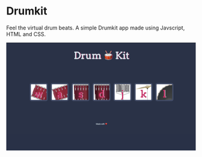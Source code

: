 # Drumkit

Feel the virtual drum beats. A simple Drumkit app made using Javscript, HTML and CSS.

![Alt text](/images/drumkit.png?raw=true "Drumkit")
